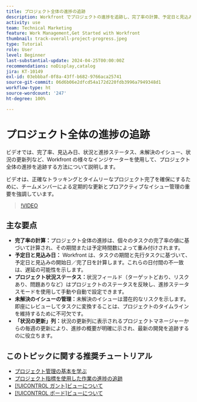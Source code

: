 ```yaml
---
title: プロジェクト全体の進捗の追跡
description: Workfront でプロジェクトの進捗を追跡し、完了率の計算、予定日と見込み日、状況ステータス、未解決のイシューの管理、毎週の更新により、明確でタイムリーなプロジェクトトラッキングを実現します。
activity: use
team: Technical Marketing
feature: Work Management,Get Started with Workfront
thumbnail: track-overall-project-progress.jpeg
type: Tutorial
role: User
level: Beginner
last-substantial-update: 2024-04-25T00:00:00Z
recommendations: noDisplay,catalog
jira: KT-10149
exl-id: 03ebbbaf-0f8a-43ff-b682-9766aca25741
source-git-commit: 06d6b06e2dfcd54a172d220fdb3996a7949348d1
workflow-type: ht
source-wordcount: '247'
ht-degree: 100%

---
```


# プロジェクト全体の進捗の追跡

ビデオでは、完了率、見込み日、状況と進捗ステータス、未解決のイシュー、状況の更新列など、Workfront の様々なインジケーターを使用して、プロジェクト全体の進捗を追跡する方法について説明します。

ビデオは、正確なトラッキングとタイムリーなプロジェクト完了を確保にするために、チームメンバーによる定期的な更新とプロアクティブなイシュー管理の重要を強調しています。

>[!VIDEO](https://video.tv.adobe.com/v/3447411/?quality=12&learn=on&enablevpops&captions=jpn)

## 主な要点

* **完了率の計算：**&#x200B;プロジェクト全体の進捗は、個々のタスクの完了率の値に基づいて計算され、その期間または予定時間数によって重み付けされます。
* **予定日と見込み日：** Workfront は、タスクの期間と先行タスクに基づいて、予定日と見込みの開始日／完了日を計算します。これらの日付間の不一致は、遅延の可能性を示します。
* **プロジェクト状況ステータス：**&#x200B;状況フィールド（ターゲットどおり、リスクあり、問題ありなど）はプロジェクトのステータスを反映し、進捗ステータスモードを使用して手動や自動で設定できます。
* **未解決のイシューの管理：**&#x200B;未解決のイシューは潜在的なリスクを示します。即座にレビューしてタスクに変換することは、プロジェクトのタイムラインを維持するために不可欠です。
* **「状況の更新」列：**&#x200B;状況の更新列に表示されるプロジェクトマネージャーからの毎週の更新により、進捗の概要が明確に示され、最新の開発を追跡するのに役立ちます。


## このトピックに関する推奨チュートリアル

* [プロジェクト管理の基本を学ぶ](/help/manage-work/projects/getting-started-manage-a-project.md)
* [プロジェクト指標を使用した作業の進捗の追跡](/help/manage-work/projects/track-work-progress-with-project-metrics.md)
* [[!UICONTROL ガント]ビューについて](/help/manage-work/projects/understand-the-gantt-view.md)
* [[!UICONTROL ボード]ビューについて](/help/manage-work/projects/understand-the-board-view.md)
